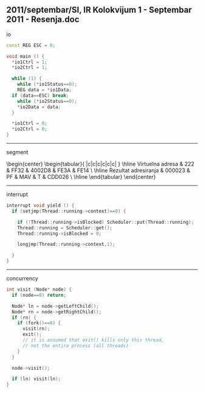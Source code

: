 2011/septembar/SI, IR Kolokvijum 1 - Septembar 2011 - Resenja.doc
--------------------------------------------------------------------------------
io
```cpp
const REG ESC = 0;

void main () {
  *io1Ctrl = 1;
  *io2Ctrl = 1;

  while (1) {
    while (*io1Status==0);
    REG data = *io1Data;
  if (data==ESC) break;
    while (*io2Status==0);
    *io2Data = data;
  }

  *io1Ctrl = 0;
  *io2Ctrl = 0;
}
```

--------------------------------------------------------------------------------
segment

\begin{center}
\begin{tabular}{ |c|c|c|c|c|c| }
\hline
Virtuelna adresa & 222 & FF32 & 4002D8 & FE3A & FE14 \\
\hline
Rezultat adresiranja & 000023 & PF & MAV & T & CDD026 \\
\hline
\end{tabular}
\end{center}

--------------------------------------------------------------------------------
interrupt
```cpp
interrupt void yield () {
  if (setjmp(Thread::running->context)==0) {

    if (!Thread::running->isBlocked) Scheduler::put(Thread::running);
    Thread::running = Scheduler::get();
    Thread::running->isBlocked = 0;

    longjmp(Thread::running->context,1);

  }
}
```

--------------------------------------------------------------------------------
concurrency
```cpp
int visit (Node* node) {
  if (node==0) return;

  Node* ln = node->getLeftChild();
  Node* rn = node->getRightChild();
  if (rn) {
    if (fork()==0) {
      visit(rn);
      exit();
      // it is assumed that exit() kills only this thread,
      // not the entire process (all threads)
    }
  }

  node->visit();

  if (ln) visit(ln);
}
```
